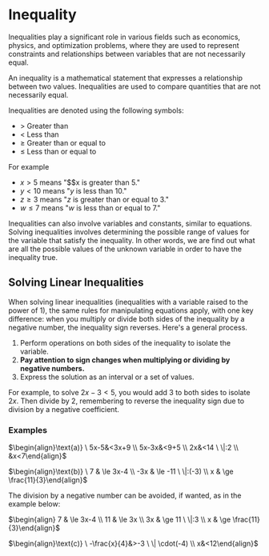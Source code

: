 # Inequality
Inequalities play a significant role in various fields such as economics, physics, and optimization problems, where they are used to represent constraints and relationships between variables that are not necessarily equal.

An inequality is a mathematical statement that expresses a relationship between two values. Inequalities are used to compare quantities that are not necessarily equal.

Inequalities are denoted using the following symbols:

- $>$ Greater than
- $<$ Less than
- $\ge$ Greater than or equal to
- $\leq$ Less than or equal to

For example

- $x > 5$ means "$$x is greater than 5."
- $y < 10$ means "$y$ is less than 10."
- $z \ge 3$ means "$z$ is greater than or equal to 3."
- $w \le 7$ means "$w$ is less than or equal to 7."

Inequalities can also involve variables and constants, similar to equations. Solving inequalities involves determining the possible range of values for the variable that satisfy the inequality. In other words, we are find out what are all the possible values of the unknown variable in order to have the inequality true.

## Solving Linear Inequalities
When solving linear inequalities (inequalities with a variable raised to the power of 1), the same rules for manipulating equations apply, with one key difference: when you multiply or divide both sides of the inequality by a negative number, the inequality sign reverses. Here's a general process.

1. Perform operations on both sides of the inequality to isolate the variable.
2. **Pay attention to sign changes when multiplying or dividing by negative numbers.**
3. Express the solution as an interval or a set of values.

For example, to solve $2x - 3 < 5$, you would add 3 to both sides to isolate $2x$. Then divide by 2, remembering to reverse the inequality sign due to division by a negative coefficient.

### Examples

$\begin{align}\text{a)} \ 5x-5&<3x+9 \\
5x-3x&<9+5 \\
2x&<14 \ \|:2 \\
&x<7\end{align}$

$\begin{align}\text{b)} \ 7 & \le 3x-4 \\
-3x & \le -11 \ \|:(-3) \\
x & \ge \frac{11}{3}\end{align}$

The division by a negative number can be avoided, if wanted, as in the example below:

$\begin{align} 7 & \le 3x-4 \\
11 & \le 3x \\
3x & \ge 11 \ \|:3 \\
x & \ge \frac{11}{3}\end{align}$

$\begin{align}\text{c)} \ -\frac{x}{4}&>-3 \ \| \cdot(-4) \\
x&<12\end{align}$